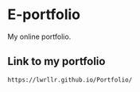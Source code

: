 # E-portfolio

My online portfolio.


## Link to my portfolio

```
https://lwrllr.github.io/Portfolio/
```


